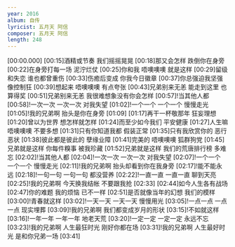 ```yaml
---
year: 2016
album: 自传
lyricist: 五月天 阿信
composer: 五月天 阿信
length: 248
---
```

[00:00.000]
[00:15]酒精或节奏 我们摇摇晃晃
[00:18]那又会怎样 跌倒你在身旁
[00:22]在身旁打每一场 泥泞烂仗
[00:25]你和我 唔噢噢噢 就是这样
[00:29]留级和失恋 谁也都曾重伤
[00:33]伤癒后变成 你我今日徽章
[00:37]你总强迫我坚强 像控制狂
[00:39]想起来 唔噢噢噢 有点夸张
[00:43]兄弟别来无恙 能走到这里 也算得奖
[00:51]兄弟别来无恙 我很难想象没有你会怎样
[00:57]!当其他人都
[00:58]!一次一次 一次一次 对我失望
[01:02]!一个一个 一个一个 慢慢走光
[01:05]!我的兄弟啊 抬头是你在身旁
[01:09]
[01:17]再干一杯敬那年 狂妄理想
[01:20]曾以为世界 想怎样就怎样
[01:24]而至少如今我们 平安健康
[01:27]人生嘛 唔噢噢噢 不要多想
[01:31]只有你知道我都 假装正常
[01:35]只有我欣赏你的 恶行恶状
[01:38]彼此都是彼此的 孽缘业障
[01:41]完美的 唔噢噢噢 狐群狗党
[01:45]兄弟就是这样 你每件糗事 被我珍藏
[01:52]兄弟就是这样 我们的荒唐排行榜 多难忘
[02:02]!当其他人都
[02:04]!一次一次 一次一次 对我失望
[02:07]!一个一个 一个一个 慢慢走光
[02:11]!我的兄弟啊 抬头却看到你在我身旁
[02:17]!能不能永远
[02:18]!一句一句 一句一句 都没营养
[02:22]!一直一直 一直一直 聊到天亮
[02:25]!我的兄弟啊 今天换我结帐 不要跟我抢
[02:33]
[02:44]如今人生各有战场
[02:47]你的难题 我的烦恼 已不一样
[02:51]是否就像当年的幻想 我们的模样
[03:00]!青春就这样
[03:02]!一天一天 一天一天 慢慢用光
[03:05]!一点一点 一点一点 现实埋葬
[03:09]!我的兄弟啊 我们都变成岁月的形状
[03:15]!不如就这样
[03:16]!一年一年 一年一年 地老天荒
[03:20]!一定一定 一定一定 永远不忘
[03:23]!我的兄弟啊 人生最狂时光 刚好你都在场
[03:31]!我的兄弟啊 人生最好时光 是和你兄弟一场
[03:41]